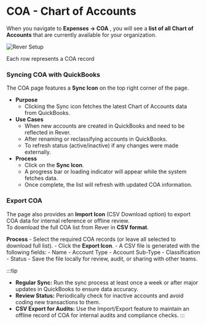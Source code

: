 # COA - Chart of Accounts


When you navigate to **Expenses → COA** , you will see a **list of all Chart of Accounts** that
are currently available for your organization.

![Rever Setup](/img/productScreens/COA.jpg)

Each row represents a COA record 
### Syncing COA with QuickBooks

The COA page features a **Sync Icon** on the top right corner of the page.

- **Purpose**
    - Clicking the Sync icon fetches the latest Chart of Accounts data from
    QuickBooks.
- **Use Cases**
    - When new accounts are created in QuickBooks and need to be reflected
       in Rever.
    - After renaming or reclassifying accounts in QuickBooks.
    - To refresh status (active/inactive) if any changes were made externally.
- **Process**
    -  Click on the **Sync Icon**.
    -  A progress bar or loading indicator will appear while the system fetches data.
    -  Once complete, the list will refresh with updated COA information.

### Export COA

The page also provides an **Import Icon** (CSV Download option) to export COA data for
internal reference or offline review.  
To download the full COA list from Rever in **CSV format**.

**Process**
    -  Select the required COA records (or leave all selected to download full
       list).
    -  Click the **Export Icon**.
    -  A CSV file is generated with the following fields:
       - Name
       - Account Type
       - Account Sub-Type
       - Classification
       - Status
    -  Save the file locally for review, audit, or sharing with other teams.

:::tip

- **Regular Sync:** Run the sync process at least once a week or after major updates
    in QuickBooks to ensure data accuracy.
- **Review Status:** Periodically check for inactive accounts and avoid coding new
    transactions to them.
- **CSV Export for Audits:** Use the Import/Export feature to maintain an offline
    record of COA for internal audits and compliance checks.
    :::